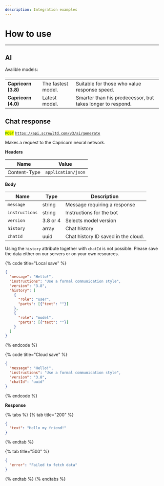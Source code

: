```yaml
---
description: Integration examples
---
```


# How to use

***

## AI

Avalible models:

<table data-card-size="large" data-view="cards"><thead><tr><th></th><th></th><th></th></tr></thead><tbody><tr><td><strong>Capricorn (3.8)</strong></td><td>The fastest model. </td><td>Suitable for those who value response speed.</td></tr><tr><td><strong>Capricorn (4.0)</strong></td><td>Latest model.</td><td>Smarter than his predecessor, but takes longer to respond.</td></tr></tbody></table>

## Chat response

<mark style="color:green;">`POST`</mark> [`https://api.screwltd.com/v3/ai/generate`](https://api.screwltd.com/v3/ai/generate)

Makes a request to the Capricorn neural network.

**Headers**

| Name         | Value              |
| ------------ | ------------------ |
| Content-Type | `application/json` |

**Body**

| Name           | Type     | Description                         |
| -------------- | -------- | ----------------------------------- |
| `message`      | string   | Message requiring a response        |
| `instructions` | string   | Instructions for the bot            |
| `version`      | 3.8 or 4 | Selects model version               |
| `history`      | array    | Chat history                        |
| `chatId`       | uuid     | Chat history ID saved in the cloud. |

Using the `history` attribute together with `chatId` is not possible. Please save the data either on our servers or on your own resources.

{% code title="Local save" %}
```json
{
  "message": "Hello!",
  "instructions": "Use a formal communication style",
  "version": "3.8",
  "history": [
    {
      "role": "user",
      "parts": [{"text": ""}]
    },
    {
      "role": "model",
      "parts": [{"text": ""}]
    }
  ]
}
```
{% endcode %}

{% code title="Cloud save" %}
```json
{
  "message": "Hello!",
  "instructions": "Use a formal communication style",
  "version": "3.8",
  "chatId": "uuid"
}
```
{% endcode %}

**Response**

{% tabs %}
{% tab title="200" %}
```json
{
  "text": "Hello my friend!"
}
```
{% endtab %}

{% tab title="500" %}
```json
{
  "error": "Failed to fetch data"
}
```
{% endtab %}
{% endtabs %}
